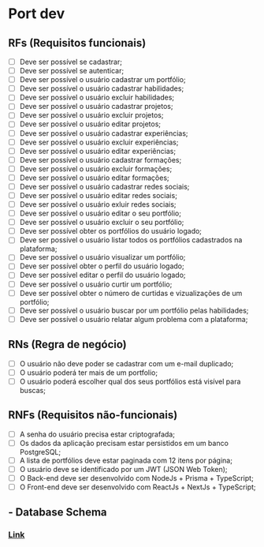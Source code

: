 # Port dev

## RFs (Requisitos funcionais)

 - [ ]  Deve ser possível se cadastrar;
 - [ ]  Deve ser possível se autenticar;
 - [ ]  Deve ser possível o usuário cadastrar um portfólio;
 - [ ]  Deve ser possível o usuário cadastrar habilidades;
 - [ ]  Deve ser possível o usuário excluir habilidades;
 - [ ]  Deve ser possível o usuário cadastrar projetos;
 - [ ]  Deve ser possível o usuário excluir projetos;
 - [ ]  Deve ser possível o usuário editar projetos;
 - [ ]  Deve ser possível o usuário cadastrar experiências;
 - [ ]  Deve ser possível o usuário excluir experiências;
 - [ ]  Deve ser possível o usuário editar experiências;
 - [ ]  Deve ser possível o usuário cadastrar formações;
 - [ ]  Deve ser possível o usuário excluir formações;
 - [ ]  Deve ser possível o usuário editar formações;
 - [ ]  Deve ser possível o usuário cadastrar redes sociais;
 - [ ]  Deve ser possível o usuário editar redes sociais;
 - [ ]  Deve ser possível o usuário exluir redes sociais;
 - [ ]  Deve ser possível o usuário editar o seu portfólio;
 - [ ]  Deve ser possível o usuário excluir o seu portfólio;
 - [ ]  Deve ser possível obter os portfólios do usuário logado;
 - [ ]  Deve ser possível o usuário listar todos os portfólios cadastrados na plataforma;
 - [ ]  Deve ser possível o usuário visualizar um portfólio;
 - [ ]  Deve ser possível obter o perfil do usuário logado;
 - [ ]  Deve ser possível editar o perfil do usuário logado;
 - [ ]  Deve ser possível o usuário curtir um portfólio;
 - [ ]  Deve ser possível obter o número de curtidas e vizualizações de um portfólio;
 - [ ]  Deve ser possível o usuário buscar por um portfólio pelas habilidades;
 - [ ]  Deve ser possível o usuário relatar algum problema com a plataforma;

## RNs (Regra de negócio)

 - [ ] O usuário não deve poder se cadastrar com um e-mail duplicado;
 - [ ] O usuário poderá ter mais de um portfolio;
 - [ ] O usuário poderá escolher qual dos seus portfólios está visível para buscas;

## RNFs (Requisitos não-funcionais)

 - [ ] A senha do usuário precisa estar criptografada;
 - [ ] Os dados da aplicação precisam estar persistidos em um banco PostgreSQL;
 - [ ] A lista de portfólios deve estar paginada com 12 itens por página;
 - [ ] O usuário deve se identificado por um JWT (JSON Web Token);
 - [ ] O Back-end deve ser desenvolvido com NodeJs + Prisma + TypeScript;
 - [ ] O Front-end deve ser desenvolvido com ReactJs + NextJs + TypeScript;

## - Database Schema
 
 ### [Link](https://miro.com/app/board/uXjVNShYszY=/?share_link_id=703360207396)

